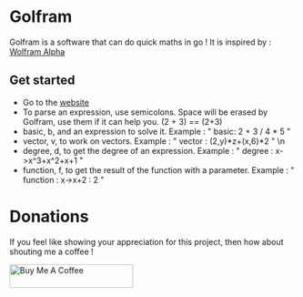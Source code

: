 # Golfram
Golfram is a software that can do quick maths in go !
It is inspired by : [Wolfram Alpha](https://www.wolframalpha.com/)

## Get started

* Go to the [website](https://golfram.herokuapp.com/)
* To parse an expression, use semicolons. Space will be erased by Golfram, use them if it can help you. (2 + 3) == (2+3)
* basic, b, and an expression to solve it. Example : " basic: 2 + 3 / 4 * 5 \" 
* vector, v, to work on vectors. Example : " vector : (2,y)*z+(x,6)*2 \" \n
* degree, d, to get the degree of an expression. Example : " degree : x->x^3+x^2+x+1 \" 
* function, f, to get the result of the function with a parameter. Example : \" function : x->x+2 : 2 " 

# Donations
If you feel like showing your appreciation for this project, then how about shouting me a coffee !

<a href="https://www.buymeacoffee.com/naexys" target="_blank"><img src="https://cdn.buymeacoffee.com/buttons/lato-pink.png" alt="Buy Me A Coffee" style="height: 41px !important;width: 217px !important;" ></a>


